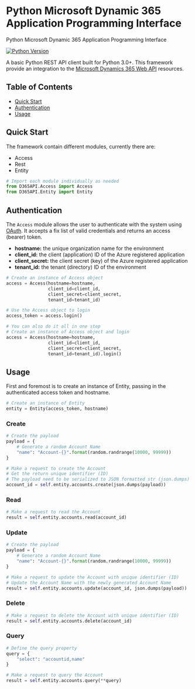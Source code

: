 # Python Microsoft Dynamic 365 Application Programming Interface
Python Microsoft Dynamic 365 Application Programming Interface

[![Python Version](https://img.shields.io/badge/python-3.7-blue.svg)][python-version]

[python-version]: https://www.python.org/

A basic Python REST API client built for Python 3.0+.
This framework provide an integration to the [Microsoft Dynamics 365 Web API](https://docs.microsoft.com/en-us/powerapps/developer/common-data-service/webapi/overview) resources.

## Table of Contents
* [Quick Start](#quick-start)
* [Authentication](#authentication)
* [Usage](#usage)

## Quick Start

The framework contain different modules, currently there are:
* Access
* Rest
* Entity

```python
# Import each module individually as needed
from D365API.Access import Access
from D365API.Entity import Entity
```

## Authentication

The `Access` module allows the user to authenticate with the system using [OAuth](https://en.wikipedia.org/wiki/OAuth).
It accepts a fix list of valid credentials and returns an access (bearer) token.
* **hostname:** the unique organization name for the environment
* **client_id:** the client (application) ID of the Azure registered application
* **client_secret:** the client secret (key) of the Azure registered application
* **tenant_id:** the tenant (directory) ID of the environment

```python
# Create an instance of Access object
access = Access(hostname=hostname,
                client_id=client_id,
                client_secret=client_secret,
                tenant_id=tenant_id)

# Use the Access object to login
access_token = access.login()

# You can also do it all in one step
# Create an instance of Access object and login
access = Access(hostname=hostname,
                client_id=client_id,
                client_secret=client_secret,
                tenant_id=tenant_id).login()
```

## Usage

First and foremost is to create an instance of Entity, passing in the authenticated access token and hostname.

```python
# Create an instance of Entity
entity = Entity(access_token, hostname)
```

### Create

```python
# Create the payload
payload = {
    # Generate a random Account Name
    "name": "Account-{}".format(random.randrange(10000, 99999))
}

# Make a request to create the Account
# Get the return unique identifier (ID)
# The payload need to be serialized to JSON formatted str (json.dumps)
account_id = self.entity.accounts.create(json.dumps(payload))
```

### Read

```python
# Make a request to read the Account
result = self.entity.accounts.read(account_id)
```

### Update

```python
# Create the payload
payload = {
    # Generate a random Account Name
    "name": "Account-{}".format(random.randrange(10000, 99999))
}

# Make a request to update the Account with unique identifier (ID)
# Update the Account Name with the newly generated Account Name
result = self.entity.accounts.update(account_id, json.dumps(payload))
```

### Delete

```python
# Make a request to delete the Account with unique identifier (ID)
result = self.entity.accounts.delete(account_id)
```

### Query

```python
# Define the query property
query = {
    "select": "accountid,name"
}

# Make a request to query the Account
result = self.entity.accounts.query(**query)
```
